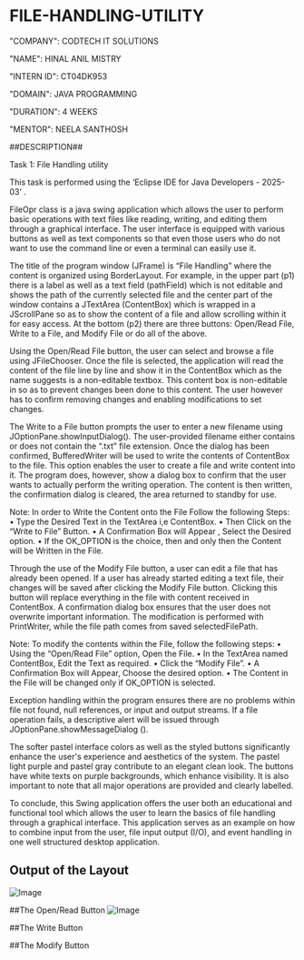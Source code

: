 # FILE-HANDLING-UTILITY

"COMPANY": CODTECH IT SOLUTIONS

"NAME": HINAL ANIL MISTRY

"INTERN ID": CT04DK953

"DOMAIN": JAVA PROGRAMMING

"DURATION": 4 WEEKS

"MENTOR": NEELA SANTHOSH

##DESCRIPTION##

Task 1: File Handling utility  

This task is performed using the ‘Eclipse IDE for Java Developers - 2025-03’ .

FileOpr class is a java swing application which allows the user to perform basic operations with text files like reading, writing, and editing them through a graphical interface. The user interface is equipped with various buttons as well as text components so that even those users who do not want to use the command line or even a terminal can easily use it.  

The title of the program window (JFrame) is “File Handling” where the content is organized using BorderLayout. For example, in the upper part (p1) there is a label as well as a text field (pathField) which is not editable and shows the path of the currently selected file and the center part of the window contains a JTextArea (ContentBox) which is wrapped in a JScrollPane so as to show the content of a file and allow scrolling within it for easy access. At the bottom (p2) there are three buttons: Open/Read File, Write to a File, and Modify File or do all of the above.  

Using the Open/Read File button, the user can select and browse a file using JFileChooser. Once the file is selected, the application will read the content of the file line by line and show it in the ContentBox which as the name suggests is a non-editable textbox. This content box is non-editable in so as to prevent changes been done to this content. The user however has to confirm removing changes and enabling modifications to set changes.

The Write to a File button prompts the user to enter a new filename using JOptionPane.showInputDialog(). The user-provided filename either contains or does not contain the “.txt” file extension. Once the dialog has been confirmed, BufferedWriter will be used to write the contents of ContentBox to the file. This option enables the user to create a file and write content into it. The program does, however, show a dialog box to confirm that the user wants to actually perform the writing operation. The content is then written, the confirmation dialog is cleared, the area returned to standby for use.

Note: In order to Write the Content onto the File Follow the following Steps:
• Type the Desired Text in the TextArea i,e ContentBox.
• Then Click on the “Write to File” Button.
• A Confirmation Box will Appear , Select the Desired option.
• If the OK_OPTION is the choice, then and only then the Content will be Written in the File.

Through the use of the Modify File button, a user can edit a file that has already been opened. If a user has already started editing a text file, their changes will be saved after clicking the Modify File button. Clicking this button will replace everything in the file with content received in ContentBox. A confirmation dialog box ensures that the user does not overwrite important information. The modification is performed with PrintWriter, while the file path comes from saved selectedFilePath.

Note: To modify the contents within the File, follow the following steps:
• Using the “Open/Read File” option, Open the File.
• In the TextArea named ContentBox, Edit the Text as required.
• Click the “Modify File”. 
• A Confirmation Box will Appear, Choose the desired option.
• The Content in the File will be changed only if OK_OPTION is selected.

Exception handling within the program ensures there are no problems within file not found, null references, or input and output streams. If a file operation fails, a descriptive alert will be issued through JOptionPane.showMessageDialog ().

The softer pastel interface colors as well as the styled buttons significantly enhance the user's experience and aesthetics of the system. The pastel light purple and pastel gray contribute to an elegant clean look. The buttons have white texts on purple backgrounds, which enhance visibility. It is also important to note that all major operations are provided and clearly labelled.

To conclude, this Swing application offers the user both an educational and functional tool which allows the user to learn the basics of file handling through a graphical interface. This application serves as an example on how to combine input from the user, file input output (I/O), and event handling in one well structured desktop application. 

## Output of the Layout
![Image](https://github.com/user-attachments/assets/9260f1ac-c11f-4405-ac34-8f16eb8e8548)

##The Open/Read Button
![Image](https://github.com/user-attachments/assets/3dd5ea55-f0bd-4dde-ae58-a08125de2f21)

##The Write Button

##The Modify Button

